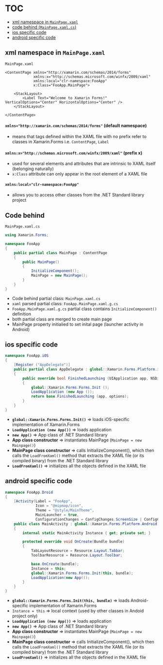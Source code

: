 # TOC
* [xml namespace in `MainPage.xaml`](#)
* [code behind (`MainPage.xaml.cs`)](#)
* [ios specific code](#)
* [android specific code](#)

## xml namespace in `MainPage.xaml`
`MainPage.xaml`
```xaml
<ContentPage xmlns="http://xamarin.com/schemas/2014/forms"
             xmlns:x="http://schemas.microsoft.com/winfx/2009/xaml"
             xmlns:local="clr-namespace:FooApp"
             x:Class="FooApp.MainPage">

    <StackLayout>
        <Label Text="Welcome to Xamarin Forms!" VerticalOptions="Center" HorizontalOptions="Center" />
    </StackLayout>

</ContentPage>
```
#### `xmlns="http://xamarin.com/schemas/2014/forms"` (default namespace)
* means that tags defined within the XAML file with no prefix refer to classes in Xamarin.Forms i.e. `ContentPage`, `Label`

#### `xmlns:x="http://schemas.microsoft.com/winfx/2009/xaml"` (prefix x)
* used for several elements and attributes that are intrinsic to XAML itself (belonging naturally)
* `x:Class` attribute can only appear in the root element of a XAML file

#### `xmlns:local="clr-namespace:FooApp"`
* allows you to access other classes from the .NET Standard library project

## Code behind
`MainPage.xaml.cs`
```c#
using Xamarin.Forms;

namespace FooApp
{
    public partial class MainPage : ContentPage
    {
        public MainPage()
        {
            InitializeComponent();
            MainPage = new MainPage();
        }
    }
}
```
* Code behind partial class: `MainPage.xaml.cs`
* `xaml` parsed partial class: `FooApp.MainPage.xaml.g.cs`
* `FooApp.MainPage.xaml.g.cs` partial class contains `InitializeComponent()` definition
* both partial class are merged to create main page
* MainPage property initialied to set inital page (launcher activity in Android)

## ios specific code
```c#
namespace FooApp.iOS
{
    [Register ("AppDelegate")]
    public partial class AppDelegate : global::Xamarin.Forms.Platform.iOS.FormsApplicationDelegate
    {
        public override bool FinishedLaunching (UIApplication app, NSDictionary options)
        {
            global::Xamarin.Forms.Forms.Init ();
            LoadApplication (new App ());
            return base.FinishedLaunching (app, options);
        }
    }
}
```
* **`global::Xamarin.Forms.Forms.Init()`** => loads iOS-specific implementation of Xamarin.Forms
* **`LoadApplication (new App())`** => loads application
* **`new App()`** => App class of .NET Standard library
* **App class constructor** => instantiates MainPage (`MainPage = new Mainpage()`)
* **MainPage class constructor** => calls InitializeComponent(), which then calls the `LoadFromXaml()` method that extracts the XAML file (or its compiled binary) from the .NET Standard library
* **`LoadFromXaml()`** => initializes all the objects defined in the XAML file

## android specific code
```c#
namespace FooApp.Droid
{
    [Activity(Label = "FooApp", 
              Icon = "@mipmap/icon", 
              Theme = "@style/MainTheme", 
              MainLauncher = true,
              ConfigurationChanges = ConfigChanges.ScreenSize | ConfigChanges.Orientation)]
    public class MainActivity : global::Xamarin.Forms.Platform.Android.FormsAppCompatActivity
    {
        internal static MainActivity Instance { get; private set; }

        protected override void OnCreate(Bundle bundle)
        {
            TabLayoutResource = Resource.Layout.Tabbar;
            ToolbarResource = Resource.Layout.Toolbar;

            base.OnCreate(bundle);
            Instance = this;
            global::Xamarin.Forms.Forms.Init(this, bundle);
            LoadApplication(new App());
        }
    }
}
```
* **`global::Xamarin.Forms.Forms.Init(this, bundle)`** => loads Android-specific implementation of Xamarin.Forms
* `Instance = this` => local context (used by other classes in Andoid project only) 
* **`LoadApplication (new App())`** => loads application
* **`new App()`** => App class of .NET Standard library
* **App class constructor** => instantiates MainPage (`MainPage = new Mainpage()`)
* **MainPage class constructor** => calls InitializeComponent(), which then calls the `LoadFromXaml()` method that extracts the XAML file (or its compiled binary) from the .NET Standard library
* **`LoadFromXaml()`** => initializes all the objects defined in the XAML file


